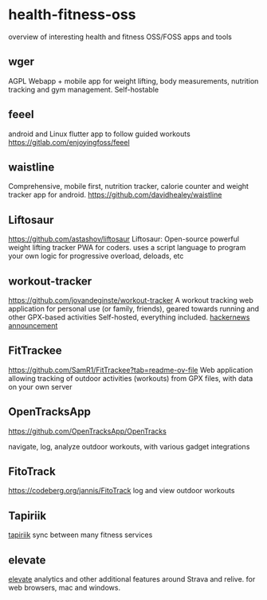 # health-fitness-oss
overview of interesting health and fitness OSS/FOSS apps and tools

## wger

AGPL Webapp + mobile app for weight lifting, body measurements, nutrition tracking and gym management.
Self-hostable

## feeel

android and Linux flutter app to follow guided workouts
https://gitlab.com/enjoyingfoss/feeel

## waistline

Comprehensive, mobile first, nutrition tracker, calorie counter and weight tracker app for android.
https://github.com/davidhealey/waistline

## Liftosaur

https://github.com/astashov/liftosaur 
Liftosaur: Open-source powerful weight lifting tracker PWA for coders.
uses a script language to program your own logic for progressive overload, deloads, etc

## workout-tracker

https://github.com/jovandeginste/workout-tracker
A workout tracking web application for personal use (or family, friends), geared towards running and other GPX-based activities
Self-hosted, everything included. [hackernews announcement](https://news.ycombinator.com/item?id=39549194)

## FitTrackee
https://github.com/SamR1/FitTrackee?tab=readme-ov-file
Web application allowing tracking of outdoor activities (workouts) from GPX files,
with data on your own server

## OpenTracksApp

https://github.com/OpenTracksApp/OpenTracks

navigate, log, analyze outdoor workouts, with various gadget integrations

## FitoTrack
https://codeberg.org/jannis/FitoTrack
log and view outdoor workouts

## Tapiriik

[tapiriik](https://github.com/cpfair/tapiriik) sync between many fitness services

## elevate

[elevate](https://github.com/thomaschampagne/elevate) analytics and other additional features around Strava and relive. for web browsers, mac and windows.
